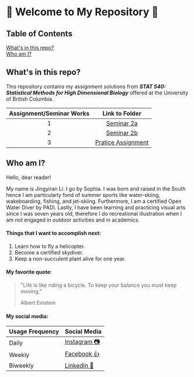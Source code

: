 # :star2: Welcome to My Repository :star2:

## Table of Contents  
[What's in this repo?](#what)  
[Who am I?](#who)  
   
<a name="what"/></a>
## What's in this repo?
This repository contains my assignment solutions from  **_STAT 540: Statistical Methods for High Dimensional Biology_** offered at the University of British Columbia. 


|Assignment/Seminar Works | Link to Folder |
|:----------:|:-------------------:|
| 1 |[Seminar 2a](https://github.com/STAT540-UBC/zz_Li-Jingyiran_STAT540_2020/tree/master/Seminar%202a) |
| 2 |[Seminar 2b](https://github.com/STAT540-UBC/zz_Li-Jingyiran_STAT540_2020/tree/master/Seminar%202b)|
| 3 |[Pratice Assignment](https://github.com/STAT540-UBC/zz_Li-Jingyiran_STAT540_2020/tree/master/Assignments)|


<a name="who"/></a>
## Who am I?
Hello, dear reader! 

My name is Jingyiran Li. I go by Sophia. I was born and raised in the South hence I am particularly fond of summer sports like water-skiing, wakeboarding, fishing, and jet-skiing. Furthermore, I am a certified Open Water Diver by PADI. Lastly, I have been learning and practicing visual arts since I was seven years old, therefore I do recreational illustration when I am not engaged in outdoor activities and in academics. 

#### Things that I want to accomplish next:
  1. Learn how to fly a helicopter.
  2. Become a certified skydiver.
  3. Keep a non-succulent plant alive for one year. 
  
#### My favorite quote:
> "Life is like riding a bicycle. To keep your balance you must keep moving."
>
> Albert Einstein

#### My social media:

|    **Usage Frequency**  | **Social Media**                                                |
|-------------------------|-----------------------------------------------------------------|
| Daily                   | [Instagram :camera:](https://www.instagram.com/lijingyiran/)    |
| Weekly                  | [Facebook :+1:](https://www.facebook.com/lijingyiran)           |
| Biweekly                | [LinkedIn :briefcase:](https://www.linkedin.com/in/lijingyiran/)|
